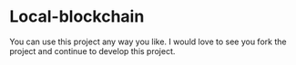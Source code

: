 # Local-blockchain
You can use this project any way you like. I would love to see you fork the project and continue to develop this project.
